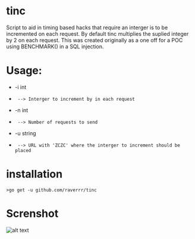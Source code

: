 # tinc
Script to aid in timing based hacks that require an interger is to be incremented on each request. By default tinc multiplies the suplied integer by 2 on each request. This was created originally as a one off for a POC using BENCHMARK() in a SQL injection.

# Usage:
 * -i int
 *   	--> Interger to increment by in each request 
    	
 * -n int
 *   	--> Number of requests to send 
    	
 * -u string
 *   	--> URL with 'ZCZC' where the interger to increment should be placed 

# installation
    >go get -u github.com/raverrr/tinc
 
 # Screnshot
 ![alt text](https://i.imgur.com/XB7TOXp.png)
 
